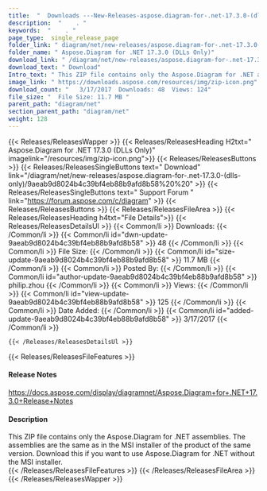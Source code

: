 ```yaml
---
title:  "  Downloads ---New-Releases-aspose.diagram-for-.net-17.3.0-(dlls-only) . " 
description:  "    . " 
keywords:  "    . " 
page_type:  single_release_page
folder_link: " diagram/net/new-releases/aspose.diagram-for-.net-17.3.0-(dlls-only)/"
folder_name: " Aspose.Diagram for .NET 17.3.0 (DLLs Only)"
download_link: " /diagram/net/new-releases/aspose.diagram-for-.net-17.3.0-(dlls-only)/9aeab9d8024b4c39bf4eb88b9afd8b58"
download_text: " Download"
Intro_text: " This ZIP file contains only the Aspose.Diagram for .NET assemblies. The assembli..."
image_link: " https://downloads.aspose.com/resources/img/zip-icon.png"
download_count: "   3/17/2017  Downloads: 48  Views: 124"
file_size: "  File Size: 11.7 MB "
parent_path: "diagram/net"
section_parent_path: "diagram/net"
weight: 128 
---
```


{{< Releases/ReleasesWapper >}}
  {{< Releases/ReleasesHeading H2txt=" Aspose.Diagram for .NET 17.3.0 (DLLs Only)" imagelink="/resources/img/zip-icon.png">}}
  {{< Releases/ReleasesButtons >}}
    {{< Releases/ReleasesSingleButtons text=" Download" link="/diagram/net/new-releases/aspose.diagram-for-.net-17.3.0-(dlls-only)/9aeab9d8024b4c39bf4eb88b9afd8b58%20%20" >}}
    {{< Releases/ReleasesSingleButtons text=" Support Forum " link="https://forum.aspose.com/c/diagram" >}}
  {{< Releases/ReleasesButtons >}}
  {{< Releases/ReleasesFileArea >}}
    {{< Releases/ReleasesHeading h4txt="File Details">}}
    {{< Releases/ReleasesDetailsUl >}}
            {{< Common/li  >}} Downloads: {{< /Common/li >}} 
      {{< Common/li id="dwn-update-9aeab9d8024b4c39bf4eb88b9afd8b58" >}} 48 {{< /Common/li >}} 
      {{< Common/li  >}} File Size: {{< /Common/li >}} 
      {{< Common/li id="size-update-9aeab9d8024b4c39bf4eb88b9afd8b58" >}} 11.7 MB {{< /Common/li >}} 
      {{< Common/li  >}} Posted By: {{< /Common/li >}} 
      {{< Common/li id="author-update-9aeab9d8024b4c39bf4eb88b9afd8b58" >}} philip.zhou {{< /Common/li >}} 
      {{< Common/li  >}} Views: {{< /Common/li >}} 
      {{< Common/li id="view-update-9aeab9d8024b4c39bf4eb88b9afd8b58" >}} 125 {{< /Common/li >}} 
      {{< Common/li  >}} Date Added: {{< /Common/li >}} 
      {{< Common/li id="added-update-9aeab9d8024b4c39bf4eb88b9afd8b58" >}} 3/17/2017 {{< /Common/li >}} 

    {{< /Releases/ReleasesDetailsUl >}}

  {{< Releases/ReleasesFileFeatures >}}
      <h4>Release Notes</h4><div><a href="https://docs.aspose.com/display/diagramnet/Aspose.Diagram+for+.NET+17.3.0+Release+Notes">https://docs.aspose.com/display/diagramnet/Aspose.Diagram+for+.NET+17.3.0+Release+Notes</a></div><h4>Description</h4><div class="HTMLDescription">This ZIP file contains only the Aspose.Diagram for .NET assemblies. The assemblies are the same as in the MSI installer of the product of the same version. Download this if you want to use Aspose.Diagram for .NET without the MSI installer.</div>
  {{< /Releases/ReleasesFileFeatures >}}
 {{< /Releases/ReleasesFileArea >}}
{{< /Releases/ReleasesWapper >}}


